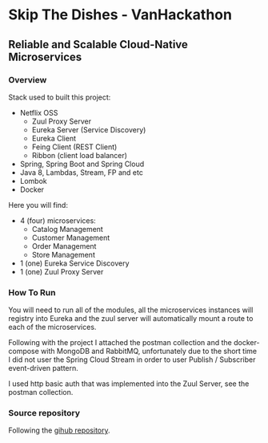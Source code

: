 # Skip The Dishes - VanHackathon

## Reliable and Scalable Cloud-Native Microservices

### Overview

Stack used to built this project:
- Netflix OSS
  * Zuul Proxy Server
  * Eureka Server (Service Discovery)
  * Eureka Client
  * Feing Client (REST Client)
  * Ribbon (client load balancer)
- Spring, Spring Boot and Spring Cloud
- Java 8, Lambdas, Stream, FP and etc
- Lombok
- Docker

Here you will find:
 - 4 (four) microservices: 
    - Catalog Management
    - Customer Management
    - Order Management
    - Store Management
 - 1 (one) Eureka Service Discovery
 - 1 (one) Zuul Proxy Server

### How To Run

You will need to run all of the modules, all the microservices instances will registry into Eureka and the zuul server will automatically mount a route to each of the microservices.

Following with the project I attached the postman collection and the docker-compose with MongoDB and RabbitMQ, unfortunately due to the short time I did not user the Spring Cloud Stream in order to user Publish / Subscriber event-driven pattern.    

I used http basic auth that was implemented into the Zuul Server, see the postman collection. 

### Source repository

Following the [gihub repository](https://github.com/odrianoaliveira/vanhackathon).
